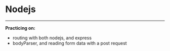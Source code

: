 # Nodejs

---

**Practicing on:**

- routing with both nodejs, and express
- bodyParser, and reading form data with a post request
